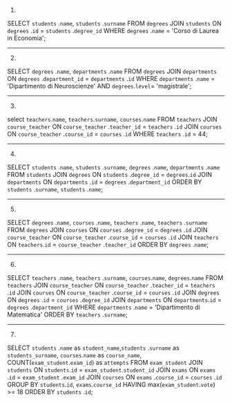 1.


SELECT `students` .`name`, `students` .`surname`
FROM `degrees`
JOIN `students` ON `degrees` .`id` = `students` .`degree_id`
WHERE `degrees` .`name` = 'Corso di Laurea in Economia';


_________________________________________________________


2.

SELECT `degrees` .`name`, `departments` .`name`
FROM `degrees`
JOIN `departments` ON `degrees` .`department_id` = `departments` .`id`
WHERE `departments` .`name` = 'Dipartimento di Neuroscienze' AND `degrees`.`level`= 'magistrale';

_________________________________________________________

3.

select `teachers`.`name`, `teachers`.`surname`, `courses`.`name`
FROM `teachers`
JOIN `course_teacher` ON `course_teacher` .`teacher_id` = `teachers` .`id`
JOIN `courses` ON `course_teacher` .`course_id` = `courses` .`id`
WHERE `teachers` .`id` = 44;

_________________________________________________________


4.

SELECT `students` .`name`, `students` .`surname`, `degrees` .`name`, `departments` .`name`
FROM `students`
JOIN `degrees` ON `students` .`degree_id` = `degrees`.`id`
JOIN `departments` ON `departments` .`id` = `degrees` .`department_id`
ORDER BY `students` .`surname`, `students` .`name`;

_________________________________________________________


5.

SELECT `degrees` .`name`, `courses` .`name`, `teachers` .`name`, `teachers` .`surname`
FROM `degrees` 
JOIN `courses` ON `courses` .`degree_id` = `degrees` .`id`
JOIN `course_teacher` ON `course_teacher` .`course_id` = `courses` .`id`
JOIN `teachers` ON `teachers`.`id` = `course_teacher` .`teacher_id`
ORDER BY `degrees` .`name`;

_________________________________________________________


6.

SELECT `teachers` .`name`, `teachers` .`surname`, `courses`.`name`, `degrees`.`name`
FROM `teachers`
JOIN `course_teacher` ON `course_teacher` .`teacher_id` = `teachers` .`id`
JOIN `courses` ON `course_teacher` .`course_id` = `courses` .`id`
JOIN `degrees` ON `degrees` .`id` = `courses` .`degree_id`
JOIN `departments` ON `departments`.`id` = `degrees` .`department_id`
WHERE `departments` .`name` = 'Dipartimento di Matematica'
ORDER BY `teachers` .`surname`;

_________________________________________________________



7.

SELECT `students` .`name` as `student_name`,`students` .`surname` as `students_surname`, `courses`.`name` as `course_name`, COUNT(`exam_student`.`exam_id`) as `attempts`
FROM `exam_student`
JOIN `students` ON `students`.`id` = `exam_student`.`student_id`
JOIN `exams` ON `exams` .`id` = `exam_student` .`exam_id`
JOIN `courses` ON `exams` .`course_id` = `courses` .`id`
GROUP BY `students`.`id`, `exams`.`course_id`
HAVING max(`exam_student`.`vote`) >= 18
ORDER BY `students` .`id`;